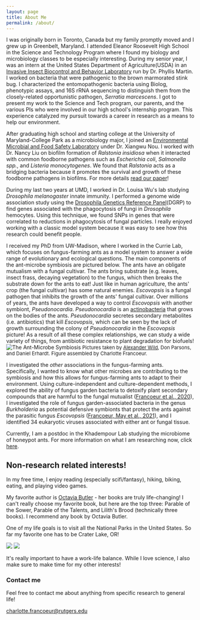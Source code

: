 ```yaml
---
layout: page
title: About Me
permalink: /about/
---
```


I was originally born in Toronto, Canada but my family promptly moved and I grew up in Greenbelt, Maryland. I attended Eleanor Roosevelt High School in the Science and Technology Program where I found my biology and microbiology classes to be especially interesting. During my senior year, I was an intern at the United States Department of Agriculture(USDA) in an [Invasive Insect Biocontrol and Behavior Laboratory](https://www.ars.usda.gov/northeast-area/beltsville-md/beltsville-agricultural-research-center/invasive-insect-biocontrol-behavior-laboratory/) run by Dr. Phyllis Martin. I worked on bacteria that were pathogenic to the brown marmorated stink bug. I characterized the entomopathogenic bacteria using Biolog, phenotypic assays, and 16S rRNA sequencing to distinguish them from the closely-related opportunistic pathogen, *Serratia marcescens*. I got to present my work to the Science and Tech program, our parents, and the various PIs who were involved in our high school's internship program. This experience catalyzed my pursuit towards a career in research as a means to help our environment.

After graduating high school and starting college at the University of Maryland-College Park as a microbiology major, I  joined an [Environmental Microbial and Food Safety Laboratory](https://www.ars.usda.gov/northeast-area/beltsville-md/beltsville-agricultural-research-center/emfsl/) under Dr. Xiangwu Nou. I worked with Dr. Nancy Liu on biofilm formation of *Ralstonia insidiosa* when it interacted with common foodborne pathogens such as *Escherichia coli*, *Salmonella spp.*, and *Listeria monocytogenes*. We found that *Ralstonia* acts as a bridging bacteria because it promotes the survival and growth of these foodborne pathogens in biofilms. For more details [read our paper](../images/Liu_2016_foodcontrol.pdf)!

During my last two years at UMD, I worked in Dr. Louisa Wu's lab studying *Drosophila melanogaster* innate immunity. I performed a genome wide association study using the [Drosophila Genetics Reference Panel](http://dgrp2.gnets.ncsu.edu/)(DGRP) to find genes associated with the phagocytosis of fungi in *Drosophila* hemocytes. Using this technique, we found SNPs in genes that were correlated to reductions in phagocytosis of fungal particles. I really enjoyed working with a classic model system because it was easy to see how this research could benefit people.

I received my PhD from UW-Madison, where I worked in the Currie Lab, which focuses on fungus-farming ants as a model system to answer a wide range of evolutionary and ecological questions. The main components of the ant-microbe symbiosis are pictured below. The ants have an obligate mutualism with a fungal cultivar. The ants bring substrate (e.g. leaves, insect frass, decaying vegetation) to the fungus, which then breaks the substrate down for the ants to eat! Just like in human agriculture, the ants' crop (the fungal cultivar) has some natural enemies. *Escovopsis* is a fungal pathogen that inhibits the growth of the ants' fungal cultivar.  Over millions of years, the ants have developed a way to control *Escovopsis* with another symbiont, *Pseudonocardia*. *Pseudonocardia* is an [actinobacteria](https://en.wikipedia.org/wiki/Actinobacteria) that grows on the bodies of the ants. *Pseudonocardia* secretes secondary metabolites (i.e. antibiotics) that kill *Escovopsis*, which can be seen by the lack of growth surrounding the colony of *Pseudonocardia* in the *Escovopsis* picture! As a result of all these complex relationships, we can study a wide variety of things, from antibiotic resistance to plant degradation for biofuels!
![The Ant-Microbe Symbiosis](../images/quadripartite_system.png)
<font size = "2"> Pictures taken by [Alexander Wild](http://www.alexanderwild.com/), Don Parsons, and Daniel Erhardt. Figure assembled by Charlotte Francoeur. </font>

I investigated the *other* associations in the fungus-farming ants. Specifically, I wanted to know what other microbes are contributing to the symbiosis and how this allows for fungus-farming ants to adapt to their environment. Using culture-independent and culture-dependent methods, I explored the ability of fungus garden bacteria to detoxify plant secondary compounds that are harmful to the fungal mutualist ([Francoeur et al., 2020](https://journals.asm.org/doi/10.1128/mBio.02146-20)), I investigated the role of fungus garden-associated bacteria in the genus *Burkholderia* as potential defensive symbionts that protect the ants against the parasitic fungus *Escovopsis* ([Francoeur, May et al., 2021](https://journals.asm.org/doi/10.1128/AEM.00178-21)), and I identified 34 eukaryotic viruses associated with either ant or fungal tissue.

Currently, I am a postdoc in the Khadempour Lab studying the microbiome of honeypot ants. For more information on what I am researching now, click [here](https://cfrancoeur.github.io/research/).

## Non-research related interests!
In my free time, I enjoy reading (especially scifi/fantasy), hiking, biking, eating, and playing video games.

My favorite author is [Octavia Butler](http://octaviabutler.org/) - her books are truly life-changing! I can't really choose my favorite book, but here are the top three: Parable of the Sower, Parable of the Talents, and Lilith's Brood (technically three books). I recommend any book by Octavia Butler.

One of my life goals is to visit all the National Parks in the United States. So far my favorite one has to be Crater Lake, OR!

![](../images/group_mtelbert.JPG) 
![](../images/crater_lake.JPG)  

It's really important to have a work-life balance. While I love science, I also make sure to make time for my other interests!

### Contact me

Feel free to contact me about anything from specific research to general life!

[charlotte.francoeur@rutgers.edu](mailto:charlotte.francoeur@rutgers.edu)

